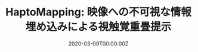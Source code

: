 ---
title: "HaptoMapping: 映像への不可視な情報埋め込みによる視触覚重畳提示"
authors:
- 宮武　大和
- 平木　剛史
- 前田　智祐
- 岩井　大輔
- 佐藤　宏介

date: "2020-03-09T00:00:00Z"
doi: ""

# Schedule page publish date (NOT publication's date).
publishDate: "2020-09-014T00:00:00Z"

# Publication type.
# Legend: 0 = Uncategorized; 1 = Conference paper; 2 = Journal article;
# 3 = Preprint / Working Paper; 4 = Report; 5 = Book; 6 = Book section;
# 7 = Thesis; 8 = Patent; 9 = conference paper - oral, 10 = conference paper - demo
publication_types: ["10"]

# Publication name and optional abbreviated publication name.
publication: "情報処理学会 インタラクション2020論文集"
# publication_short: EuroHaptics 2020

# abstract: We propose a novel projection-based AR system that can present consistent visuo-haptic sensations on a non-planar physical surface without inserting any visual display devices between a user and the surface. The core technical contribution is controlling wearable haptic displays using a pixel-level visible light communication projector. The projection system can embed spatial haptic information into each pixel, and the haptic displays vibrate according to the detected pixel information. We confirm that the proposed system can display visuo-haptic information with pixel-precise alignment with a delay of 85 ms. We can also employ the proposed system as a novel experimental platform to clarify the spatio-temporal perceptual characteristics of visual and haptic sensations. As a result of the conducted user studies, we revealed that the noticeable thresholds of visual-haptic asynchrony were about 100 ms (temporal) and 10 mm (spatial), respectively.

# Summary. An optional shortened abstract.
summary: 
tags:
featured: true

#url_pdf: "files/miyatake_interaction.pdf"

# Featured image
# To use, add an image named `featured.jpg/png` to your page's folder. 


# Associated Projects (optional).
#   Associate this publication with one or more of your projects.
#   Simply enter your project's folder or file name without extension.
#   E.g. `internal-project` references `content/project/internal-project/index.md`.
#   Otherwise, set `projects: []`.
projects:
- HaptoMapping

# Slides (optional).
#   Associate this publication with Markdown slides.
#   Simply enter your slide deck's filename without extension.
#   E.g. `slides: "example"` references `content/slides/example/index.md`.
#   Otherwise, set `slides: ""`.
# slides: example
---